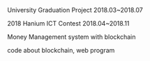 University Graduation Project 2018.03~2018.07

2018 Hanium ICT Contest 2018.04~2018.11

Money Management system with blockchain

code about blockchain, web program
